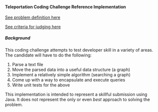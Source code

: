 #### Teleportation Coding Challenge Reference Implementation

[See problem definition here](problem.md)

[See criteria for judging here](criteria.md)

##### Background
This coding challenge attempts to test developer skill in a variety of areas. The candidate will have to do the following:
1. Parse a text file
1. Move the parsed data into a useful data structure (a graph)
1. Implement a relatively simple algorithm (searching a graph)
1. Come up with a way to encapsulate and execute queries
1. Write unit tests for the above

This implementation is intended to represent a skillful submission using Java. It does not represent the only or even
 *best* approach to solving the problem.